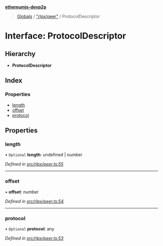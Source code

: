 **[ethereumjs-devp2p](../README.md)**

> [Globals](../README.md) / ["rlpx/peer"](../modules/_rlpx_peer_.md) / ProtocolDescriptor

# Interface: ProtocolDescriptor

## Hierarchy

* **ProtocolDescriptor**

## Index

### Properties

* [length](_rlpx_peer_.protocoldescriptor.md#length)
* [offset](_rlpx_peer_.protocoldescriptor.md#offset)
* [protocol](_rlpx_peer_.protocoldescriptor.md#protocol)

## Properties

### length

• `Optional` **length**: undefined \| number

*Defined in [src/rlpx/peer.ts:55](https://github.com/ethereumjs/ethereumjs-devp2p/blob/master/src/rlpx/peer.ts#L55)*

___

### offset

•  **offset**: number

*Defined in [src/rlpx/peer.ts:54](https://github.com/ethereumjs/ethereumjs-devp2p/blob/master/src/rlpx/peer.ts#L54)*

___

### protocol

• `Optional` **protocol**: any

*Defined in [src/rlpx/peer.ts:53](https://github.com/ethereumjs/ethereumjs-devp2p/blob/master/src/rlpx/peer.ts#L53)*
